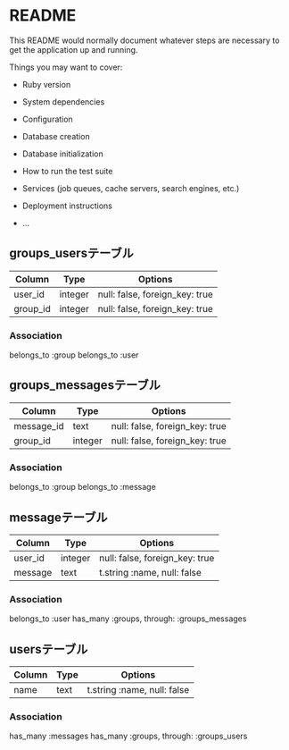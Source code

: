 # README

This README would normally document whatever steps are necessary to get the
application up and running.

Things you may want to cover:

* Ruby version

* System dependencies

* Configuration

* Database creation

* Database initialization

* How to run the test suite

* Services (job queues, cache servers, search engines, etc.)

* Deployment instructions

* ...

## groups_usersテーブル

|Column|Type|Options|
|------|----|-------|
|user_id|integer|null: false, foreign_key: true|
|group_id|integer|null: false, foreign_key: true|

### Association
belongs_to :group
belongs_to :user

## groups_messagesテーブル

|Column|Type|Options|
|------|----|-------|
|message_id|text|null: false, foreign_key: true|
|group_id|integer|null: false, foreign_key: true|

### Association
belongs_to :group
belongs_to :message

## messageテーブル
|Column|Type|Options|
|------|----|-------|
|user_id|integer|null: false, foreign_key: true|
|message|text|t.string :name, null: false|
### Association
belongs_to :user
has_many :groups, through: :groups_messages

## usersテーブル
|Column|Type|Options|
|------|----|-------|
|name|text|t.string :name, null: false|

### Association
has_many :messages
has_many :groups, through: :groups_users
